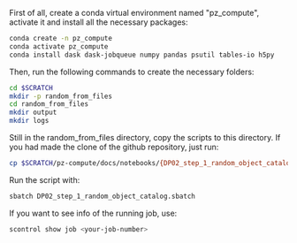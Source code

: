 First of all, create a conda virtual environment named "pz_compute", activate it and install all the necessary packages:
```bash
conda create -n pz_compute
conda activate pz_compute 
conda install dask dask-jobqueue numpy pandas psutil tables-io h5py
```

Then, run the following commands to create the necessary folders:
```bash
cd $SCRATCH
mkdir -p random_from_files
cd random_from_files
mkdir output
mkdir logs
```

Still in the random_from_files directory, copy the scripts to this directory. If you had made the clone of the github repository, just run:
```bash
cp $SCRATCH/pz-compute/docs/notebooks/{DP02_step_1_random_object_catalog.py,DP02_step_1_random_object_catalog.sbatch} .
```

Run the script with:
```bash
sbatch DP02_step_1_random_object_catalog.sbatch
```

If you want to see info of the running job, use:
```bash
scontrol show job <your-job-number>
```
